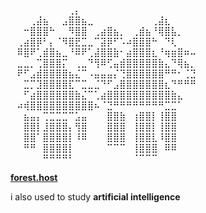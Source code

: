 ⠀⠀⠀⠀⠀⠀⠀⠀⠀⢀⡄⠀⠀⠀⠀⠀⠀⠀⠀⠀⠀⠀⠀⠀⠀⠀⠀⠀⠀⠀
⠀⠀⠀⢀⣼⣦⠀⠀⣠⣿⣿⣦⣀⠀⠀⠀⠀⠀⠀⠀⠀⠀⢀⣼⣆⠀⠀⠀⠀⠀
⠀⠀⠒⣿⣿⣿⠓⠀⠀⠻⣿⣿⠀⢀⣴⣿⣦⡀⠀⢀⣾⣦⠘⢿⣿⣧⡀⠀⠀⠀
⠀⢀⣴⣿⡿⠃⡄⠈⠻⣿⣟⣉⣀⠉⣽⡿⠋⠡⠴⣿⣿⣿⠓⠀⠙⢇⠀⠀⠀⠀
⠀⠿⣿⠟⢁⣾⣿⣦⣀⠘⠿⠟⢁⣼⣿⣿⣷⠂⣴⣿⣿⣿⣆⠘⢶⣶⣿⠶⠤⠀
⠀⣀⣀⡀⢉⣿⣿⣿⡍⠀⢀⣀⠙⢻⠿⢋⣤⣾⣿⣿⣿⣿⣿⣷⣄⠙⢿⣦⡀⠀
⠀⠟⠋⣠⣾⣿⣿⣿⣿⣦⣌⠉⠠⣤⣤⣤⡌⢙⣿⣿⣿⣿⣿⣿⠛⠛⠂⢈⣙⠀
⠀⠀⣉⡉⣹⣿⣿⣿⣿⣏⠉⣉⣀⣈⠙⠋⣠⣿⣿⣿⣿⣿⣿⣿⣆⠙⠛⠛⠛⠀
⠀⠀⠋⣴⣿⣿⣿⣿⣿⣿⣷⣌⠉⢁⣴⣿⣿⣿⣿⣿⣿⣿⣿⣿⣿⣷⣄⠀⠀⠀
⠀⠴⢾⣿⣿⣿⣿⣿⣿⣿⣿⣿⣿⠦⠈⣙⠛⠛⠛⠛⠛⠛⠛⠛⣉⣉⠁⠀⠀⠀
⠀⠀⣦⣤⡄⢉⣉⣉⣉⠉⣡⣤⠀⠀⠀⣿⣿⣷⠀⢰⣿⣿⡇⢸⣿⣿⠀⠀⠀⠀
⠀⠀⣿⣿⡇⣸⣿⣿⣿⡄⢻⣿⠀⠀⠀⣿⣿⣿⠀⢸⣿⣿⡇⢸⣿⣿⠀⠀⠀⠀
⠀⠀⣿⣿⠁⣿⣿⣿⣿⡇⠸⠿⠀⠀⠀⣿⣿⣿⠀⢸⣿⣿⣇⠸⣿⣿⠀⠀⠀⠀
⠀⠀⠛⠛⠀⣿⣿⣿⣿⡇⠀⠀⠀⠀⠀⠉⠉⠉⠀⢸⣿⣿⣿⠀⠿⠿⠀⠀⠀⠀
⠀⠀⠀⠀⠀⠛⠛⠛⠛⠃⠀⠀⠀⠀⠀⠀⠀⠀⠀⠈⠉⠉⠉⠀⠀⠀⠀⠀⠀⠀



**[forest.host](https://forest.host)**


i also used to study **artificial intelligence**
